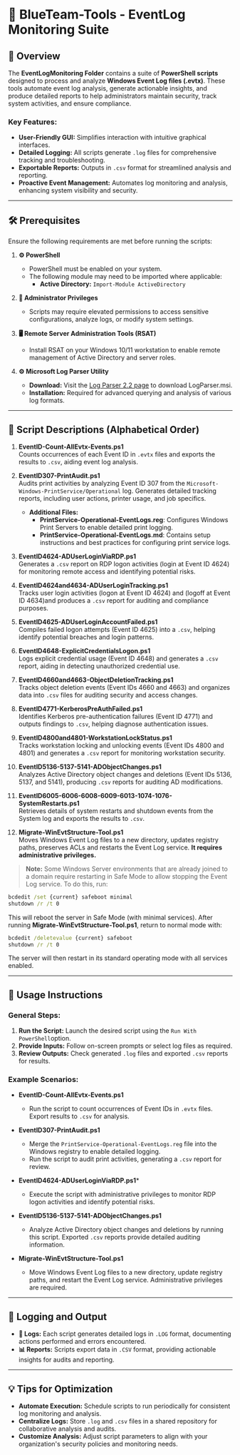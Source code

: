 # 🔵 BlueTeam-Tools - EventLog Monitoring Suite

## 📝 Overview

The **EventLogMonitoring Folder** contains a suite of **PowerShell scripts** designed to process and analyze **Windows Event Log files (.evtx)**. These tools automate event log analysis, generate actionable insights, and produce detailed reports to help administrators maintain security, track system activities, and ensure compliance.

### Key Features:
- **User-Friendly GUI:** Simplifies interaction with intuitive graphical interfaces.  
- **Detailed Logging:** All scripts generate `.log` files for comprehensive tracking and troubleshooting.  
- **Exportable Reports:** Outputs in `.csv` format for streamlined analysis and reporting.  
- **Proactive Event Management:** Automates log monitoring and analysis, enhancing system visibility and security.

---

## 🛠️ Prerequisites

Ensure the following requirements are met before running the scripts:

1. **⚙️ PowerShell**
   - PowerShell must be enabled on your system.
   - The following module may need to be imported where applicable:
     - **Active Directory:** `Import-Module ActiveDirectory`

2. **🔑 Administrator Privileges**
   - Scripts may require elevated permissions to access sensitive configurations, analyze logs, or modify system settings.

3. **🖥️ Remote Server Administration Tools (RSAT)**
   - Install RSAT on your Windows 10/11 workstation to enable remote management of Active Directory and server roles.

4. **⚙️ Microsoft Log Parser Utility**  
   - **Download:** Visit the [Log Parser 2.2 page](https://www.microsoft.com/en-us/download/details.aspx?id=24659) to download LogParser.msi.  
   - **Installation:** Required for advanced querying and analysis of various log formats.

---

## 📄 Script Descriptions (Alphabetical Order)

1. **EventID-Count-AllEvtx-Events.ps1**  
   Counts occurrences of each Event ID in `.evtx` files and exports the results to `.csv`, aiding event log analysis.

2. **EventID307-PrintAudit.ps1**  
   Audits print activities by analyzing Event ID 307 from the `Microsoft-Windows-PrintService/Operational` log. Generates detailed tracking reports, including user actions, printer usage, and job specifics.  

   - **Additional Files:**  
     - **PrintService-Operational-EventLogs.reg**: Configures Windows Print Servers to enable detailed print logging.  
     - **PrintService-Operational-EventLogs.md**: Contains setup instructions and best practices for configuring print service logs.

3. **EventID4624-ADUserLoginViaRDP.ps1**  
   Generates a `.csv` report on RDP logon activities (login at Event ID 4624) for monitoring remote access and identifying potential risks.

4. **EventID4624and4634-ADUserLoginTracking.ps1**  
   Tracks user login activities (logon at Event ID 4624) and (logoff at Event ID 4634)and produces a `.csv` report for auditing and compliance purposes.

5. **EventID4625-ADUserLoginAccountFailed.ps1**  
   Compiles failed logon attempts (Event ID 4625) into a `.csv`, helping identify potential breaches and login patterns.

6. **EventID4648-ExplicitCredentialsLogon.ps1**  
   Logs explicit credential usage (Event ID 4648) and generates a `.csv` report, aiding in detecting unauthorized credential use.

7. **EventID4660and4663-ObjectDeletionTracking.ps1**  
   Tracks object deletion events (Event IDs 4660 and 4663) and organizes data into `.csv` files for auditing security and access changes.

8. **EventID4771-KerberosPreAuthFailed.ps1**  
   Identifies Kerberos pre-authentication failures (Event ID 4771) and outputs findings to `.csv`, helping diagnose authentication issues.

9. **EventID4800and4801-WorkstationLockStatus.ps1**  
   Tracks workstation locking and unlocking events (Event IDs 4800 and 4801) and generates a `.csv` report for monitoring workstation security.

10. **EventID5136-5137-5141-ADObjectChanges.ps1**  
    Analyzes Active Directory object changes and deletions (Event IDs 5136, 5137, and 5141), producing `.csv` reports for auditing AD modifications.

11. **EventID6005-6006-6008-6009-6013-1074-1076-SystemRestarts.ps1**  
    Retrieves details of system restarts and shutdown events from the System log and exports the results to `.csv`.

12. **Migrate-WinEvtStructure-Tool.ps1**  
Moves Windows Event Log files to a new directory, updates registry paths, preserves ACLs and restarts the Event Log service. **It requires administrative privileges.**

> **Note:** Some Windows Server environments that are already joined to a domain require restarting in Safe Mode to allow stopping the Event Log service. To do this, run:

```cmd
bcdedit /set {current} safeboot minimal
shutdown /r /t 0
```

This will reboot the server in Safe Mode (with minimal services). After running **Migrate-WinEvtStructure-Tool.ps1**, return to normal mode with:

```cmd
bcdedit /deletevalue {current} safeboot
shutdown /r /t 0
```

The server will then restart in its standard operating mode with all services enabled.

---

## 🚀 Usage Instructions

### General Steps:
1. **Run the Script:** Launch the desired script using the `Run With PowerShell`option.  
2. **Provide Inputs:** Follow on-screen prompts or select log files as required.  
3. **Review Outputs:** Check generated `.log` files and exported `.csv` reports for results.

### Example Scenarios:

- **EventID-Count-AllEvtx-Events.ps1**  
   - Run the script to count occurrences of Event IDs in `.evtx` files. Export results to `.csv` for analysis.

- **EventID307-PrintAudit.ps1**  
   - Merge the `PrintService-Operational-EventLogs.reg` file into the Windows registry to enable detailed logging.  
   - Run the script to audit print activities, generating a `.csv` report for review.

- **EventID4624-ADUserLoginViaRDP.ps1***  
   - Execute the script with administrative privileges to monitor RDP logon activities and identify potential risks.

- **EventID5136-5137-5141-ADObjectChanges.ps1**  
   - Analyze Active Directory object changes and deletions by running this script. Exported `.csv` reports provide detailed auditing information.

- **Migrate-WinEvtStructure-Tool.ps1**  
   - Move Windows Event Log files to a new directory, update registry paths, and restart the Event Log service. Administrative privileges are required.

---

## 📝 Logging and Output

- **📄 Logs:** Each script generates detailed logs in `.LOG` format, documenting actions performed and errors encountered.  
- **📊 Reports:** Scripts export data in `.CSV` format, providing actionable insights for audits and reporting.

---

## 💡 Tips for Optimization

- **Automate Execution:** Schedule scripts to run periodically for consistent log monitoring and analysis.  
- **Centralize Logs:** Store `.log` and `.csv` files in a shared repository for collaborative analysis and audits.  
- **Customize Analysis:** Adjust script parameters to align with your organization's security policies and monitoring needs.
